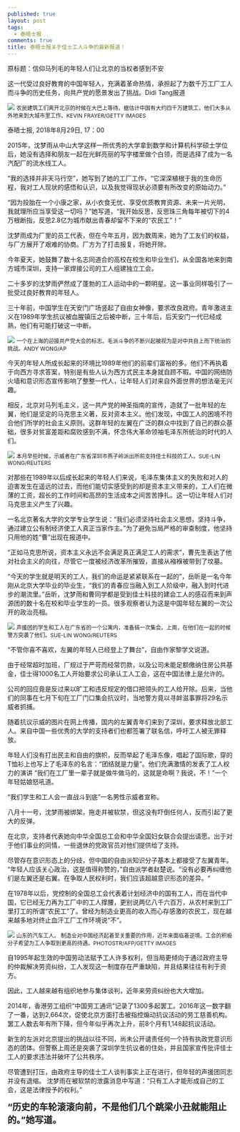 ```yaml
---
published: true
layout: post
tags:
  - 泰晤士报
comments: true
title: 泰晤士报关于佳士工人斗争的最新报道！
---
```


原标题：信仰马列毛的年轻人们让北京的当权者感到不安

这一代受过良好教育的中国年轻人，充满着革命热情，承担起了为数千万工厂工人而斗争的历史任务，向共产党的愿景发出了挑战。Didi Tang报道

![](https://ww3.sinaimg.cn/large/005YhI8igy1fut8qv70rqj30xc0iqdin)
<span style="font-size: 9pt; ">农民建筑工们离开北京的时候在大巴上等待。据估计中国有大约四千万建筑工，他们大多从外地来到大城市里工作。KEVIN FRAYER/GETTY IMAGES</span>

泰晤士报, 2018年8月29日, 17：00

2015年，沈梦雨从中山大学这样一所优秀的大学拿到数学和计算机科学硕士学位后，她没有选择和朋友一起在光鲜亮丽的写字楼里做个白领，而是选择了成为一名汽配厂的流水线工人。

“我的选择并非天马行空”，她写到了她的工厂工作，“它深深植根于我的生命历程，我对工人现状的感悟和认识，以及我觉得现状必须要有所改变的原始动力。”

“因为投胎在一个小康之家，从小衣食无忧、享受优质教育资源、未来一片光明，我就理所应当享受这一切吗？”她写道，“我开始反思，反思珠三角每年被切下的4万根断指，反思2.8亿为城市献出青春却留不下来的“农民工”！”

沈梦雨成为厂里的员工代表，但在今年五月，因为数周来，她为了工友们的权益，与厂方展开了艰难的协商。厂方为了打击报复，将她开除。

今年夏天，她鼓舞了数十名志同道合的高校在校生和毕业生们，从全国各地来到南方城市深圳，支持一家焊接公司的工人组建独立工会。

二十多岁的沈梦雨俨然成了蓬勃的工人运动中的一颗明星。这一事业同样吸引了一批受过良好教育的年轻人。

三十年前，中国学生在天安门广场竖起了自由女神像，要求改良政府。青年激进主义在1989年学生抗议被血腥镇压之后被中断，三十年后，后天安门一代已经成熟，他们有可能打破这一中断。

![](https://ww3.sinaimg.cn/large/005YhI8igy1fut8w1spptj31220pd46a)
<span style="font-size: 9pt; ">一个在上海的迎接共产党大会的标志。毛派斗争的不断兴起被视为是对中共自上而下统治的挑战。ANDY WONG/AP</span>

今天的年轻人所成长起来的环境比1989年他们的前辈们富裕的多。他们不再执着于向西方寻求答案，特别是有些人认为西方式民主本身就自顾不暇。中国的网络防火墙和意识形态宣传影响了整整一代人，让年轻人们对来自外面世界的想法毫无兴趣。

相反，北京对马列毛主义，这一共产党的神圣指南的宣传，造就了一批年轻的左翼，他们是坚定的马克思主义著，反对资本主义。他们发现，中国工人的困境不符合他们所学的社会主义原则。这群年轻的左翼在广泛的群众中找到了自己的群众基础，很多对贫富差距和腐败感到不满，怀念伟大革命领袖毛泽东所统治的时代的人们。

![](https://ww3.sinaimg.cn/large/005YhI8igy1fut8wtjxolj31kw11xauu) 
<span style="font-size: 9pt; ">本月早些时候，示威者在广东省深圳市燕子岭派出所前支持佳士科技的工人。SUE-LIN WONG/REUTERS</span>

对那些在1989年以后成长起来的年轻人们来说，毛泽东集体主义的失败和对人的迫害发生在遥远的过去，而他们能切实感受到的却是资本主义带来的，工人们在微薄的工资，超长的工作时间和高昂的生活成本之间苦苦挣扎。这一切让年轻人们对马克思主义产生了兴趣。

一名北京著名大学的文学专业学生说：“我们必须坚持社会主义思想，坚持斗争，通过建立公有制经济使工人真正当家作主。”为了避免当局严格的审查制度，他坚持只用他的姓“曹”出现在报道中。

 “正如马克思所说，资本主义永远不会满足真正满足工人的需求”，曹先生表达了他对社会主义的向往，尽管它一度被经济改革所摧毁，直接从襁褓被带到了坟墓。
 
 “今天的学生就是明天的工人，我们的命运是紧紧联系在一起的”，岳昕是一名今年刚从北京大学毕业的毕业生，“我们的青春应当融入到工人阶级中，融入到时代进步的潮流里。”岳昕，沈梦雨和曹同学都是受到佳士科技的建会工人的感召而来到声源团的数十名在校和毕业学生的一员。很多观察者认为这是中国年轻左翼的一次公开的政治亮相。

![](https://ww3.sinaimg.cn/large/005YhI8igy1fut8xmxtpoj31kw11xgy7)
<span style="font-size: 9pt; ">声援团的学生和工人在广东省的一个公寓内，准备搞一次集会。上周，在他们在一起的时候警方突袭了他们。SUE-LIN WONG/REUTERS</span>

 “不管你喜不喜欢，左翼的年轻人已经登上了舞台”，自由作家黎学文说道。

由于经常超时加班，厂规过于严苛而经常罚款，以及公司未能足额缴纳住房公共基金，佳士得1000名工人开始要求公司承认工人工会，这在中国法律上是允许的。

公司的回应竟是反过来以旷工和违反规定的借口把领头的工人给开除。后来，当他们的同事在七月下旬在工厂门口集会抗议时，当地警方竟以寻衅滋事罪将29名示威者抓捕。

随着抗议示威的图片在网上传播，国内的左翼青年们来到了深圳，要求释放北部工人。来自中国一些优秀的大学的支持者们也都签署了联名信，呼吁工人被无罪释放。

年轻人们没有打出民主和自由的旗帜，反而举起了毛泽东像，唱起了国际歌，穿的T恤衫上也写上了毛泽东的名言：“团结就是力量”。他们充满激情的发表了工人权力的演讲
 “我们在工厂里一辈子就是做牛做马的，这就是命啊？我说，不！”一个年轻姑娘怒吼道。
 
“我们学生和工人会一直战斗到底”一名男性示威者宣称。

八月十一号，沈梦雨被绑架，拖走并被软禁，但这没有吓倒任何人，反而引起了更大的反弹。

在北京，支持者代表她向中华全国总工会和中华全国妇女联合会提出请愿。出于对于他们事业的同情，一些退休的党政官员对他们提供给了支持。

尽管存在意识形态上的分歧，但中国的自由派知识分子基本上都接受了左翼青年。 “年轻人应该关心政治，这是值得称赞的，”自由派学者赵楚说。“没有必要再纠缠他们是左翼还是右翼。在争取人民权利时，我们应该超越意识形态的差异。“ 

在1978年以后，党控制的全国总工会代表着计划经济中的国有工人，而在当代中国，它已经无力再为工厂中的工人撑腰，更别说两亿八千六百万，从农村来到工厂里打工的所谓“农民工”了。曾经为制造业更高的收入而心存感激的农民工，现在越来越多地对终止血汗工厂工作环境说“不”。

![](https://ww3.sinaimg.cn/large/005YhI8igy1fut8y511fzj31kw11xani)
<span style="font-size: 9pt; ">山东的汽车工人。 制造业对中国经济起着至关重要的作用，近年来面临着逆境。工会的积极分子希望为工人争取到更高的待遇。PHOTOSTR/AFP/GETTY IMAGES</span>

自1995年起生效的中国劳动法赋予工人许多权利，但当局更倾向于通过政府主导的仲裁解决劳资纠纷，工人发现这一制度存在严重缺陷，并且结果往往有利于资方。 

因此，工人越来越有组织地参与集体谈判，近年来劳资纠纷也大大增加。

2014年，香港劳工组织“中国劳工通讯”记录了1300多起罢工。2016年这一数字翻了一番，达到2,664次，促使北京方面打击被指控煽动抗议活动的劳工慈善机构。罢工人数去年有所下降，但今年似乎再次上升，前8个月有1,148起抗议活动。

新生的左派对北京提出的挑战以往不同，尚未公开谴责任何一个持有执政党意识形态的团体。但警察上周还是突袭了深圳学生抗议者的住处，并且国家宣传批评佳士工人的要求违法并破坏了公共秩序。

尽管遭到打压，由政府主导的佳士工人谈判事实上正在进行，但年轻的声援团同志并没有退缩。 沈梦雨在被软禁的泄露消息中写道：“只有工人才能形成自己的工会，这是法律授予的权利。”

**<span style="font-size: 15pt; ">“历史的车轮滚滚向前，不是他们几个跳梁小丑就能阻止的。”她写道。</span>**
